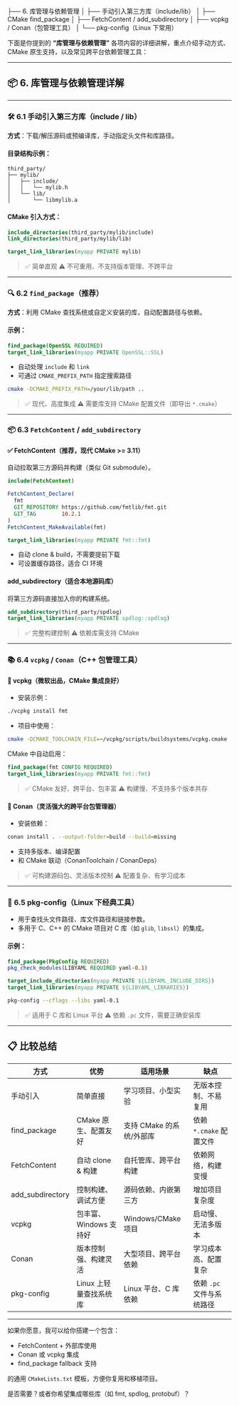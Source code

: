 ├── 6. 库管理与依赖管理
│   ├── 手动引入第三方库（include/lib）
│   ├── CMake find_package
│   ├── FetchContent / add_subdirectory
│   ├── vcpkg / Conan（包管理工具）
│   └── pkg-config（Linux 下常用）

下面是你提到的 **“库管理与依赖管理”** 各项内容的详细讲解，重点介绍手动方式、CMake 原生支持，以及常见跨平台依赖管理工具：

---

## 📦 6. 库管理与依赖管理详解

---

### 🛠️ 6.1 手动引入第三方库（include / lib）

**方式**：下载/解压源码或预编译库，手动指定头文件和库路径。

#### 目录结构示例：

```
third_party/
├── mylib/
│   ├── include/
│   │   └── mylib.h
│   └── lib/
│       └── libmylib.a
```

#### CMake 引入方式：

```cmake
include_directories(third_party/mylib/include)
link_directories(third_party/mylib/lib)

target_link_libraries(myapp PRIVATE mylib)
```

> ✅ 简单直观
> ⚠️ 不可重用、不支持版本管理、不跨平台

---

### 🔍 6.2 `find_package`（推荐）

**方式**：利用 CMake 查找系统或自定义安装的库，自动配置路径与依赖。

#### 示例：

```cmake
find_package(OpenSSL REQUIRED)
target_link_libraries(myapp PRIVATE OpenSSL::SSL)
```

* 自动处理 `include` 和 `link`
* 可通过 `CMAKE_PREFIX_PATH` 指定搜索路径

```bash
cmake -DCMAKE_PREFIX_PATH=/your/lib/path ..
```

> ✅ 现代、高度集成
> ⚠️ 需要库支持 CMake 配置文件（即导出 `*.cmake`）

---

### 📦 6.3 `FetchContent` / `add_subdirectory`

#### ✅ FetchContent（推荐，现代 CMake >= 3.11）

自动拉取第三方源码并构建（类似 Git submodule）。

```cmake
include(FetchContent)

FetchContent_Declare(
  fmt
  GIT_REPOSITORY https://github.com/fmtlib/fmt.git
  GIT_TAG        10.2.1
)
FetchContent_MakeAvailable(fmt)

target_link_libraries(myapp PRIVATE fmt::fmt)
```

* 自动 clone & build，不需要提前下载
* 可设置缓存路径，适合 CI 环境

#### add\_subdirectory（适合本地源码库）

将第三方源码直接加入你的构建系统。

```cmake
add_subdirectory(third_party/spdlog)
target_link_libraries(myapp PRIVATE spdlog::spdlog)
```

> ✅ 完整构建控制
> ⚠️ 依赖库需支持 CMake

---

### 📚 6.4 `vcpkg` / `Conan`（C++ 包管理工具）

#### 🧰 vcpkg（微软出品，CMake 集成良好）

* 安装示例：

```bash
./vcpkg install fmt
```

* 项目中使用：

```bash
cmake -DCMAKE_TOOLCHAIN_FILE=~/vcpkg/scripts/buildsystems/vcpkg.cmake ..
```

CMake 中自动启用：

```cmake
find_package(fmt CONFIG REQUIRED)
target_link_libraries(myapp PRIVATE fmt::fmt)
```

> ✅ CMake 友好、跨平台、包丰富
> ⚠️ 构建慢、不支持多个版本共存

#### 🧰 Conan（灵活强大的跨平台包管理器）

* 安装依赖：

```bash
conan install . --output-folder=build --build=missing
```

* 支持多版本、编译配置
* 和 CMake 联动（ConanToolchain / ConanDeps）

> ✅ 可构建源码包、灵活版本控制
> ⚠️ 配置复杂、有学习成本

---

### 🧾 6.5 pkg-config（Linux 下经典工具）

* 用于查找头文件路径、库文件路径和链接参数。
* 多用于 C、C++ 的 CMake 项目对 C 库（如 `glib`, `libssl`）的集成。

#### 示例：

```cmake
find_package(PkgConfig REQUIRED)
pkg_check_modules(LIBYAML REQUIRED yaml-0.1)

target_include_directories(myapp PRIVATE ${LIBYAML_INCLUDE_DIRS})
target_link_libraries(myapp PRIVATE ${LIBYAML_LIBRARIES})
```

```bash
pkg-config --cflags --libs yaml-0.1
```

> ✅ 适用于 C 库和 Linux 平台
> ⚠️ 依赖 `.pc` 文件，需要正确安装库

---

## 📋 比较总结

| 方式                | 优势              | 适用场景             | 缺点                |
| ----------------- | --------------- | ---------------- | ----------------- |
| 手动引入              | 简单直接            | 学习项目、小型实验        | 无版本控制、不易复用        |
| find\_package     | CMake 原生、配置友好   | 支持 CMake 的系统/外部库 | 依赖 `*.cmake` 配置文件 |
| FetchContent      | 自动 clone & 构建   | 自托管库、跨平台构建       | 依赖网络，构建变慢         |
| add\_subdirectory | 控制构建、调试方便       | 源码依赖、内嵌第三方       | 增加项目复杂度           |
| vcpkg             | 包丰富、Windows 支持好 | Windows/CMake 项目 | 启动慢、无法多版本         |
| Conan             | 版本控制强、构建灵活      | 大型项目、跨平台依赖       | 学习成本高、配置复杂        |
| pkg-config        | Linux 上轻量查找系统库  | Linux 平台、C 库依赖   | 依赖 `.pc` 文件与系统路径  |

---

如果你愿意，我可以给你搭建一个包含：

* FetchContent + 外部库使用
* Conan 或 vcpkg 集成
* find\_package fallback 支持

的通用 `CMakeLists.txt` 模板，方便你复用和移植项目。

是否需要？或者你希望集成哪些库（如 fmt, spdlog, protobuf）？
